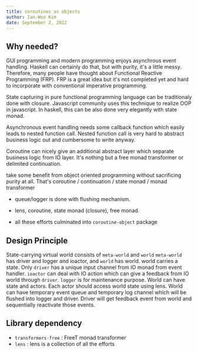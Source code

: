```yaml
---
title: coroutines as objects
author: Ian-Woo Kim
date: September 2, 2012
--- 
```


Why needed?
--------------------

GUI programming and modern programming enjoys asynchrous event handling. 
Haskell can certainly do that, but with purity, it's a little messy. 
Therefore, many people have thought about Functional Reactive Programming 
(FRP). FRP is a great idea but it's not completed yet and hard to incorporate 
with conventional imperative programming. 

State capturing in pure functional programming language can be traditionaly 
done with closure. Javascript community uses this technique to realize 
OOP in javascript. In haskell, this can be also done very elegantly with 
state monad. 

Asynchronous event handling needs some callback function
which easily leads to nested function call. Nested function call is very hard 
to abstract business logic out and cumbersome to write anyway. 

Coroutine can nicely give an additional abstract layer which separate 
business logic from IO layer. It's nothing but a free monad transformer or 
delimited continuation. 


take some benefit from object oriented programming without sacrificing purity at all. That's coroutine / continuation / state monad / monad transformer


* queue/logger is done with flushing mechanism. 

* lens, coroutine, state monad (closure), free monad. 

* all these efforts culminated into <code>coroutine-object</code> package


Design Principle 
----------------
 
State-carrying virtual world consists of <code>meta-world</code> and <code>world</code>
<code>meta-world</code> has driver and logger and ioactor, and <code>world</code> has 
world. world carries a state. Only <code>driver</code> has a unique input channel from
IO monad from event handler. <code>ioactor</code> can deal with IO action which can 
give a feedback from IO world through <code>driver</code>. <code>logger</code> is for 
maintenance purpose. World can have state and actors. Each actor should access world
state using lens. World can have temporary event queue and temporary log channel which 
will be flushed into logger and driver. Driver will get feedback event from world 
and sequentially reactivate those events.


Library dependency 
----------------- 

* <code>transformers-free</code> : FreeT monad transformer
* <code>lens</code> : lens is a collection of all the efforts 
